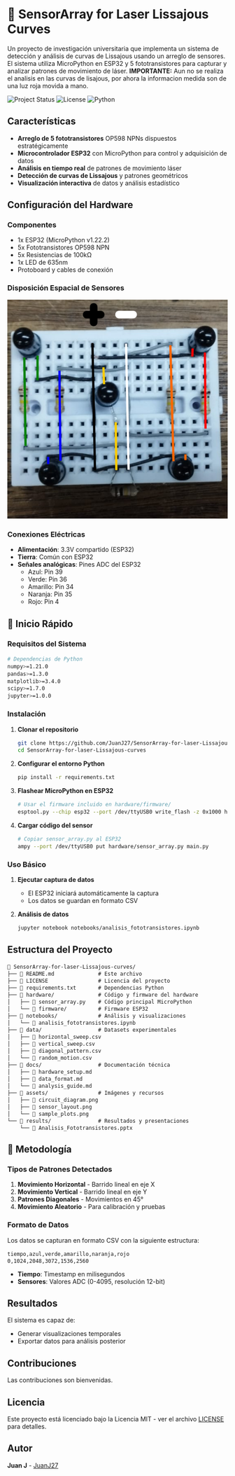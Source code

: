 # 🔬 SensorArray for Laser Lissajous Curves

Un proyecto de investigación universitaria que implementa un sistema de detección y análisis de curvas de Lissajous usando un arreglo de sensores. El sistema utiliza MicroPython en ESP32 y 5 fototransistores para capturar y analizar patrones de movimiento de láser.
**IMPORTANTE:** Aun no se realiza el analisis en las curvas de lisajous, por ahora la informacion medida son de una luz roja movida a mano.

![Project Status](https://img.shields.io/badge/status-active-brightgreen)
![License](https://img.shields.io/badge/license-MIT-blue)
![Python](https://img.shields.io/badge/python-3.8+-yellow)

## Características

- **Arreglo de 5 fototransistores** OP598 NPNs dispuestos estratégicamente
- **Microcontrolador ESP32** con MicroPython para control y adquisición de datos
- **Análisis en tiempo real** de patrones de movimiento láser
- **Detección de curvas de Lissajous** y patrones geométricos
- **Visualización interactiva** de datos y análisis estadístico

## Configuración del Hardware

### Componentes
- 1x ESP32 (MicroPython v1.22.2)
- 5x Fototransistores OP598 NPN
- 5x Resistencias de 100kΩ
- 1x LED de 635nm
- Protoboard y cables de conexión

### Disposición Espacial de Sensores

![Diagrama de la disposición espacial de sensores](assets/diagrama.png)

### Conexiones Eléctricas
- **Alimentación**: 3.3V compartido (ESP32)
- **Tierra**: Común con ESP32
- **Señales analógicas**: Pines ADC del ESP32
  - Azul: Pin 39
  - Verde: Pin 36  
  - Amarillo: Pin 34
  - Naranja: Pin 35
  - Rojo: Pin 4

## 🚀 Inicio Rápido

### Requisitos del Sistema
```bash
# Dependencias de Python
numpy>=1.21.0
pandas>=1.3.0
matplotlib>=3.4.0
scipy>=1.7.0
jupyter>=1.0.0
```

### Instalación
1. **Clonar el repositorio**
   ```bash
   git clone https://github.com/JuanJ27/SensorArray-for-laser-Lissajous-curves.git
   cd SensorArray-for-laser-Lissajous-curves
   ```

2. **Configurar el entorno Python**
   ```bash
   pip install -r requirements.txt
   ```

3. **Flashear MicroPython en ESP32**
   ```bash
   # Usar el firmware incluido en hardware/firmware/
   esptool.py --chip esp32 --port /dev/ttyUSB0 write_flash -z 0x1000 hardware/firmware/ESP32_GENERIC-20240222-v1.22.2.bin
   ```

4. **Cargar código del sensor**
   ```bash
   # Copiar sensor_array.py al ESP32
   ampy --port /dev/ttyUSB0 put hardware/sensor_array.py main.py
   ```

### Uso Básico
1. **Ejecutar captura de datos**
   - El ESP32 iniciará automáticamente la captura
   - Los datos se guardan en formato CSV

2. **Análisis de datos**
   ```bash
   jupyter notebook notebooks/analisis_fototransistores.ipynb
   ```

## Estructura del Proyecto

```
📁 SensorArray-for-laser-Lissajous-curves/
├── 📄 README.md              # Este archivo
├── 📄 LICENSE                # Licencia del proyecto
├── 📄 requirements.txt       # Dependencias Python
├── 📁 hardware/              # Código y firmware del hardware
│   ├── 📄 sensor_array.py    # Código principal MicroPython
│   └── 📁 firmware/          # Firmware ESP32
├── 📁 notebooks/             # Análisis y visualizaciones
│   └── 📄 analisis_fototransistores.ipynb
├── 📁 data/                  # Datasets experimentales
│   ├── 📄 horizontal_sweep.csv
│   ├── 📄 vertical_sweep.csv
│   ├── 📄 diagonal_pattern.csv
│   └── 📄 random_motion.csv
├── 📁 docs/                  # Documentación técnica
│   ├── 📄 hardware_setup.md
│   ├── 📄 data_format.md
│   └── 📄 analysis_guide.md
├── 📁 assets/                # Imágenes y recursos
│   ├── 📄 circuit_diagram.png
│   ├── 📄 sensor_layout.png
│   └── 📄 sample_plots.png
└── 📁 results/               # Resultados y presentaciones
    └── 📄 Analisis_Fototransistores.pptx
```

## 🔬 Metodología

### Tipos de Patrones Detectados
1. **Movimiento Horizontal** - Barrido lineal en eje X
2. **Movimiento Vertical** - Barrido lineal en eje Y  
3. **Patrones Diagonales** - Movimientos en 45°
4. **Movimiento Aleatorio** - Para calibración y pruebas

### Formato de Datos
Los datos se capturan en formato CSV con la siguiente estructura:
```csv
tiempo,azul,verde,amarillo,naranja,rojo
0,1024,2048,3072,1536,2560
```
- **Tiempo**: Timestamp en milisegundos
- **Sensores**: Valores ADC (0-4095, resolución 12-bit)

## Resultados

El sistema es capaz de:
-  Generar visualizaciones temporales
-  Exportar datos para análisis posterior

## Contribuciones

Las contribuciones son bienvenidas.

## Licencia

Este proyecto está licenciado bajo la Licencia MIT - ver el archivo [LICENSE](LICENSE) para detalles.

## Autor

**Juan J** - [JuanJ27](https://github.com/JuanJ27)

